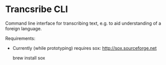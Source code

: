 # Trancsribe CLI

Command line interface for transcribing text, e.g. to aid understanding of a foreign language. 

Requirements:
 - Currently (while prototyping) requires sox: http://sox.sourceforge.net

   brew install sox

